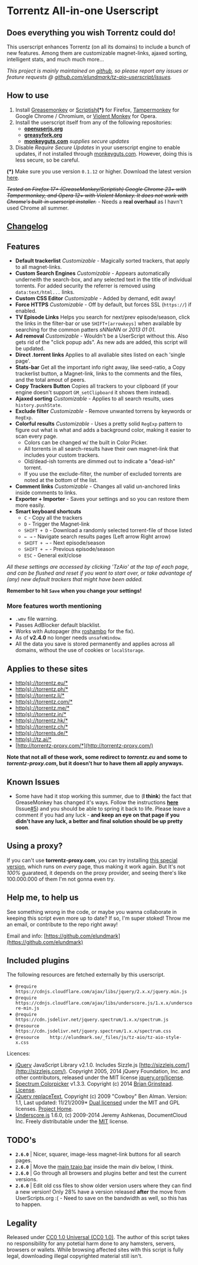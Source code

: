 # Torrentz All-in-one Userscript

## Does everything you wish Torrentz could do!

This userscript enhances Torrentz (on all its domains) to include a bunch of new features. Among them are customizable magnet-links, ajaxed sorting, intelligent stats, and much much more...

_This project is mainly maintained on [github](https://github.com/elundmark/tz-aio-userscript/), so please report any issues or feature requests @ [github.com/elundmark/tz-aio-userscript/issues](https://github.com/elundmark/tz-aio-userscript/issues)._

## How to use

1. Install [Greasemonkey](https://addons.mozilla.org/en-US/firefox/addon/greasemonkey/) or [Scriptish](https://addons.mozilla.org/en-US/firefox/addon/scriptish/)**(*)** for Firefox, [Tampermonkey](https://chrome.google.com/webstore/detail/dhdgffkkebhmkfjojejmpbldmpobfkfo) for Google Chrome / Chromium, or [Violent Monkey](https://addons.opera.com/en/extensions/details/violent-monkey/) for Opera.
2. Install the userscript itself from any of the following repositories:
	* **[openuserjs.org](https://openuserjs.org/?q=torrentz)**
	* **[greasyfork.org](https://greasyfork.org/scripts/search?q=torrentz)**
	* **[monkeyguts.com](https://monkeyguts.com/code.php?id=194)** _supplies secure updates_
3. Disable _Require Secure Updates_ in your userscript engine to enable updates, if not installed through [monkeyguts.com](https://monkeyguts.com/code.php?id=194). However, doing this is less secure, so be careful.

**(*)** Make sure you use version `0.1.12` or higher. Download the latest version [here](https://addons.mozilla.org/en-US/firefox/addon/scriptish/versions/).

~~_Tested on Firefox 17+ (GreaseMonkey/Scriptish) Google Chrome 23+ with Tampermonkey, and Opera 12+ with Violent Monkey. It does not work with Chrome's built-in userscript installer._~~ - Needs a **real overhaul** as I havn't used Chrome all summer.

## [Changelog](https://github.com/elundmark/tz-aio-userscript/blob/master/Changelog.md)

## Features

* **Default trackerlist**  _Customizable_ - Magically sorted trackers, that apply to all magnet-links.
* **Custom Search Engines**  _Customizable_ - Appears automatically underneith the search-box, and any selected text in the title of individual torrents. For added security the referrer is removed using `data:text/html...` links.
* **Custom CSS Editor** _Customizable_ - Added by demand, edit away!
* **Force HTTPS**  _Customizable_ - Off by default, but forces SSL (`https://`) if enabled.
* **TV Episode Links**  Helps you search for next/prev episode/season, click the links in the filter-bar or use `SHIFT+[arrowkeys]` when available by searching for the common patters _sNNeNN_ or _2013 01 01_.
* **Ad removal**  _Customizable_ - Wouldn't be a UserScript without this. Also gets rid of the "click popup ads". As new ads are added, this script will be updated.
* **Direct .torrent links**  Applies to all avaliable sites listed on each 'single page'.
* **Stats-bar**  Get all the important info right away, like seed-ratio, a Copy trackerlist button, a Magnet-link, links to the comments and the files, and the total amout of peers.
* **Copy Trackers Button**  Copies all trackers to your clipboard (if your engine doesn't support `GM_setClipboard` it shows them instead).
* **Ajaxed sorting**  _Customizable_ - Applies to all search results, uses `history.pushState`.
* **Exclude filter**  _Customizable_ - Remove unwanted torrens by keywords or `RegExp`.
* **Colorful results**  _Customizable_ - Uses a pretty solid `RegExp` pattern to figure out what is what and adds a background color, making it easier to scan every page.
	* Colors can be changed w/ the built in Color Picker.
	* All torrents in all search-results have their own magnet-link that includes your custom trackers.
	* Old/dead-ish torrents are dimmed out to indicate a "dead-ish" torrent.
	* If you use the exclude-filter, the number of excluded torrents are noted at the bottom of the list.
* **Comment links**  _Customizable_ - Changes all valid un-anchored links inside comments to links.
* **Exporter + Importer** - Saves your settings and so you can restore them more easily.
* **Smart keyboard shortcuts**
	* `C` - Copy all the trackers
	* `D` - Trigger the Magnet-link
	* `SHIFT + D` - Download a randomly selected torrent-file of those listed
	* `← →` - Navigate search results pages (Left arrow Right arrow)
	* `SHIFT + →` - Next episode/season
	* `SHIFT + ←` - Previous episode/season
	* `ESC` - General exit/close

_All these settings are accessed by clicking 'TzAio' at the top of each page, and can be flushed and reset if you want to start over, or take advantage of (any) new default trackers that might have been added._

**Remember to hit `Save` when you change your settings!**

### More features worth mentioning

* `.wmv` file warning.
* Passes AdBlocker default blacklist.
* Works with Autopager (thx [roshambo](https://userscripts.org/users/143015) for the fix).
* As of **v2.4.0** no longer needs `unsafeWindow`.
* All the data you save is stored permanently and applies across all domains, without the use of cookies or `localStorage`.

## Applies to these sites

* [http(s)://torrentz.eu/*](https://torrentz.eu/)
* [http(s)://torrentz.ph/*](https://torrentz.ph/)
* [http(s)://torrentz.li/*](https://torrentz.li/)
* [http(s)://torrentz.com/*](https://torrentz.com/)
* [http(s)://torrentz.me/*](https://torrentz.me/)
* [http(s)://torrentz.in/*](https://torrentz.in/)
* [http(s)://torrentz.hk/*](https://torrentz.hk/)
* [http(s)://torrentz.ch/*](https://torrentz.ch/)
* [http(s)://torrents.de/*](https://torrents.de/)
* [http(s)://tz.ai/*](https://tz.ai/)
* [http://torrentz-proxy.com/*](http://torrentz-proxy.com/)

__Note that not all of these work, some redirect to _torrentz.eu_ and some to _torrentz-proxy.com_, but it doesn't hur to have them all apply anyways.__

## Known Issues

* Some have had it stop working this summer, due to (**I think**) the fact that GreaseMonkey has changed it's ways. Follow the instructions **[here](https://github.com/elundmark/tz-aio-userscript/issues/5)** (Issue[#5](https://github.com/elundmark/tz-aio-userscript/issues/5)) and you should be able to spring it back to life. Please leave a comment if you had any luck - **and keep an eye on that page if you didn't have any luck, a better and final solution should be up pretty soon**.

## Using a proxy?

If you can't use **torrentz-proxy.com**, you can try installing [this special version](https://github.com/elundmark/tz-aio-userscript/raw/master/tz-aio.proxy-fix.user.js), which runs on _every_ page, thus making it work again. But It's not *100%* guarateed, it depends on the proxy provider, and seeing there's like 100.000.000 of them I'm not gonna even try.

## Help me, to help us

See something wrong in the code, or maybe you wanna collaborate in keeping this script even more up to date? If so, I'm super stoked! Throw me an email, or contribute to the repo right away!

Email and info: [https://github.com/elundmark](https://github.com/elundmark)

## Included plugins

The following resources are fetched externally by this userscript.

* `@require		https://cdnjs.cloudflare.com/ajax/libs/jquery/2.x.x/jquery.min.js`
* `@require		https://cdnjs.cloudflare.com/ajax/libs/underscore.js/1.x.x/underscore-min.js`
* `@require		https://cdn.jsdelivr.net/jquery.spectrum/1.x.x/spectrum.js`
* `@resource	https://cdn.jsdelivr.net/jquery.spectrum/1.x.x/spectrum.css`
* `@resource	http://elundmark.se/_files/js/tz-aio/tz-aio-style-x.css`

Licences:

* [jQuery](http://jquery.com/) JavaScript Library v2.1.0. Includes Sizzle.js [http://sizzlejs.com/](http://sizzlejs.com/). Copyright 2005, 2014 jQuery Foundation, Inc. and other contributors, released under the MIT license [jquery.org/license](http://jquery.org/license).
* [Spectrum Colorpicker](https://github.com/bgrins/spectrum) v1.3.3. Copyright (c) 2014 [Brian Grinstead](http://briangrinstead.com). [License](https://github.com/bgrins/spectrum/blob/master/LICENSE).
* [jQuery replaceText](http://github.com/cowboy/jquery-replacetext/), Copyright (c) 2009 "Cowboy" Ben Alman. Version: 1.1, Last updated: 11/21/2009* [Dual licensed](http://benalman.com/about/license/) under the MIT and GPL licenses. [Project Home](http://benalman.com/projects/jquery-replacetext-plugin/).
* [Underscore.js](http://underscorejs.org/) 1.6.0, (c) 2009-2014 Jeremy Ashkenas, DocumentCloud Inc. Freely distributable under the [MIT](http://www.opensource.org/licenses/mit-license.php) license.

## TODO's

* **`2.6.0`** | Nicer, squarer, image-less magnet-link buttons for all search pages.
* **`2.6.0`** | Move the [main tzaio bar](http://elundmark.se/_files/js/tz-aio/screenshots/tzaio_single_page.jpg) inside the main div below, I think.
* **`2.6.0`** | Go through all browsers and plugins better and test the current versions.
* **`2.6.0`** | Edit old css files to show older version users where they can find a new version! Only 28% have a version released **after** the move from UserScripts.org :( - Need to save on the bandwidth as well, so this has to happen.

## Legality

Released under [CC0 1.0 Universal (CC0 1.0)](http://creativecommons.org/publicdomain/zero/1.0/).
The author of this script takes no responsibility for any potetial harm done to any hamsters, servers, browsers or wallets. While browsing affected sites with this script is fully legal, downloading illegal copyrighted material still isn't.